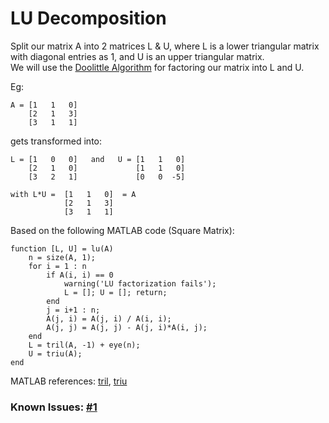 # LU Decomposition
Split our matrix A into 2 matrices L & U, where L is a lower triangular matrix with diagonal entries as 1, and U is an upper triangular matrix.  
We will use the [Doolittle Algorithm](https://www.geeksforgeeks.org/doolittle-algorithm-lu-decomposition/) for factoring our matrix into L and U.

Eg:
```
A = [1   1   0]  
    [2   1   3]  
    [3   1   1] 
```
gets transformed into:
```                 
L = [1   0   0]   and   U = [1   1   0]
    [2   1   0]             [1   1   0]
    [3   2   1]             [0   0  -5]

with L*U =  [1   1   0]  = A
            [2   1   3]
            [3   1   1]
```

Based on the following MATLAB code (Square Matrix):
```
function [L, U] = lu(A)
    n = size(A, 1);
    for i = 1 : n
        if A(i, i) == 0
            warning('LU factorization fails');
            L = []; U = []; return; 
        end
        j = i+1 : n;
        A(j, i) = A(j, i) / A(i, i);
        A(j, j) = A(j, j) - A(j, i)*A(i, j);
    end
    L = tril(A, -1) + eye(n);
    U = triu(A);
end
```
MATLAB references: [tril](https://in.mathworks.com/help/matlab/ref/tril.html), [triu](https://in.mathworks.com/help/matlab/ref/triu.html)

### Known Issues: [#1](https://github.com/relaxxpls/CPPMatrixLib/issues/1)
